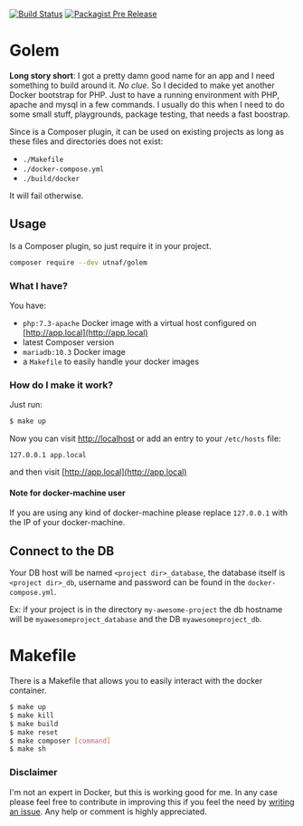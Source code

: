 [![Build Status](https://travis-ci.org/utnaf/golem.svg?branch=master)](https://travis-ci.org/utnaf/golem)
[![Packagist Pre Release](https://img.shields.io/packagist/vpre/utnaf/golem.svg)](https://packagist.org/packages/utnaf)

# Golem

**Long story short**: I got a pretty damn good name for an app and I need something to build around it. *No clue*. So I decided to make yet another Docker bootstrap for PHP. Just to have a running environment with PHP, apache and mysql in a few commands. I usually do this when I need to do some small stuff, playgrounds, package testing, that needs a fast boostrap.

Since is a Composer plugin, it can be used on existing projects as long as these files and directories does not exist:
 * `./Makefile`
 * `./docker-compose.yml`
 * `./build/docker`

It will fail otherwise.

## Usage

Is a Composer plugin, so just require it in your project. 
```bash
composer require --dev utnaf/golem
```

### What I have?

You have:
 - `php:7.3-apache` Docker image with a virtual host configured on [http://app.local](http://app.local)
 - latest Composer version 
 - `mariadb:10.3` Docker image
 - a `Makefile` to easily handle your docker images

### How do I make it work?

Just run:
```bash
$ make up
```

Now you can visit [http://localhost](http://localhost) or add an entry to your `/etc/hosts` file:
```
127.0.0.1 app.local
```

and then visit [http://app.local](http://app.local)

#### Note for docker-machine user
If you are using any kind of docker-machine please replace `127.0.0.1` with the IP of your docker-machine.

## Connect to the DB
Your DB host will be named `<project dir>_database`, the database itself is `<project dir>_db`, username and password can be found in the `docker-compose.yml`.

Ex: if your project is in the directory `my-awesome-project` the db hostname will be `myawesomeproject_database` and the DB `myawesomeproject_db`. 

# Makefile
There is a Makefile that allows you to easily interact with the docker container.

``` bash
$ make up
$ make kill
$ make build
$ make reset
$ make composer [command]
$ make sh
``` 

### Disclaimer
I'm not an expert in Docker, but this is working good for me. In any case please feel free to contribute in improving this if you feel the need by [writing an issue](https://github.com/utnaf/golem/issues/new). Any help or comment is highly appreciated.
